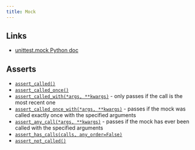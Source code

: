 ```yaml
---
title: Mock
---
```


## Links
- [unittest.mock Python doc](https://docs.python.org/3/library/unittest.mock.html)

## Asserts
- [`assert_called()`](https://docs.python.org/3/library/unittest.mock.html#unittest.mock.Mock.assert_called)
- [`assert_called_once()`](https://docs.python.org/3/library/unittest.mock.html#unittest.mock.Mock.assert_called_once)
- [`assert_called_with(*args, **kwargs)`](https://docs.python.org/3/library/unittest.mock.html#unittest.mock.Mock.assert_called_with) -
  only passes if the call is the most recent one
- [`assert_called_once_with(*args, **kwargs)`](https://docs.python.org/3/library/unittest.mock.html#unittest.mock.Mock.assert_called_once_with) -
  passes if the mock was called exactly once with the specified arguments
- [`assert_any_call(*args, **kwargs)`](https://docs.python.org/3/library/unittest.mock.html#unittest.mock.Mock.assert_any_call) -
  passes if the mock has ever been called with the specified arguments
- [`assert_has_calls(calls, any_order=False)`](https://docs.python.org/3/library/unittest.mock.html#unittest.mock.Mock.assert_has_calls)
- [`assert_not_called()`](https://docs.python.org/3/library/unittest.mock.html#unittest.mock.Mock.assert_not_called)
